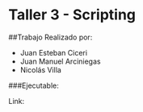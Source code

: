 # Taller 3 - Scripting

##Trabajo Realizado por:

- Juan Esteban Ciceri
- Juan Manuel Arciniegas
- Nicolás Villa

###Ejecutable:

Link: 
